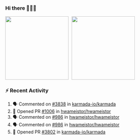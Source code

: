 ### Hi there 👋👋👋

<div style="display: flex; gap: 10px;">
  <img height="200px" src="https://github-readme-stats.vercel.app/api?username=Vacant2333&show_icons=true&theme=flag-india&count_private=true&hide_rank=true&include_all_commits=true">
  <img height="200px" src="https://github-readme-stats.vercel.app/api/top-langs/?username=Vacant2333&layout=donut">
</div>

### :zap: Recent Activity

<!--START_SECTION:activity-->
1. 🗣 Commented on [#3838](https://github.com/karmada-io/karmada/pull/3838#issuecomment-1650869574) in [karmada-io/karmada](https://github.com/karmada-io/karmada)
2. 💪 Opened PR [#1006](https://github.com/hwameistor/hwameistor/pull/1006) in [hwameistor/hwameistor](https://github.com/hwameistor/hwameistor)
3. 🗣 Commented on [#986](https://github.com/hwameistor/hwameistor/issues/986#issuecomment-1641503765) in [hwameistor/hwameistor](https://github.com/hwameistor/hwameistor)
4. 🗣 Commented on [#986](https://github.com/hwameistor/hwameistor/issues/986#issuecomment-1641491448) in [hwameistor/hwameistor](https://github.com/hwameistor/hwameistor)
5. 💪 Opened PR [#3802](https://github.com/karmada-io/karmada/pull/3802) in [karmada-io/karmada](https://github.com/karmada-io/karmada)
<!--END_SECTION:activity-->
